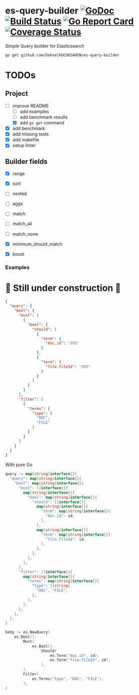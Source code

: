 # es-query-builder [![GoDoc][doc-img]][doc] [![Build Status][ci-img]][ci] [![Go Report Card][go-report-img]][go-report] [![Coverage Status][cov-img]][cov]
Simple Query builder for Elasticsearch

```bash
go get github.com/GokselKUCUKSAHIN/es-query-builder
```

# TODOs

## Project
- [ ] improve README
  - [ ] add examples
  - [ ] add benchmark results
  - [x] add `go get` command
- [x] add benchmark
- [x] add missing tests
- [x] add makefile
- [x] setup linter

## Builder fields
- [x] range
- [x] sort
- [ ] nested
- [ ] aggs
- [ ] match
- [ ] match_all
- [ ] match_none
- [x] minimum_should_match
- [x] boost


### Examples 

# 🚧 Still under construction 🚧

```json
{
  "query": {
    "bool": {
      "must": [
        {
          "bool": {
            "should": [
              {
                "term": {
                  "doc.id": "293"
                }
              },
              {
                "term": {
                  "file.fileId": "293"
                }
              }
            ]
          }
        }
      ],
      "filter": [
        {
          "terms": {
            "type": [
              "DOC",
              "FILE"
            ]
          }
        }
      ]
    }
  }
}
```

With pure Go
```go
query := map[string]interface{}{
  "query": map[string]interface{}{
    "bool": map[string]interface{}{
      "must": []interface{}{
        map[string]interface{}{
          "bool": map[string]interface{}{
            "should": []interface{}{
              map[string]interface{}{
                "term": map[string]interface{}{
                  "doc.id": id,
                },
              },
              map[string]interface{}{
                "term": map[string]interface{}{
                  "file.fileId": id,
                },
              },
            },
          },
        },
      },
      "filter": []interface{}{
        map[string]interface{}{
          "terms": map[string]interface{}{
            "type": []string{
              "DOC", "FILE",
            },
          },
        },
      },
    },
  },
}
```

```go
body := es.NewQuery(
    es.Bool().
        Must(
            es.Bool().
                Should(
                    es.Term("doc.id", id),
                    es.Term("file.fileId", id),
                ), 
        ).
        Filter(
            es.Terms("type", "DOC", "FILE"),
        ),
)
```

[doc-img]: https://godoc.org/github.com/GokselKUCUKSAHIN/es-query-builder?status.svg
[doc]: https://godoc.org/github.com/GokselKUCUKSAHIN/es-query-builder
[go-report-img]: https://goreportcard.com/badge/github.com/GokselKUCUKSAHIN/es-query-builder
[go-report]: https://goreportcard.com/report/github.com/GokselKUCUKSAHIN/es-query-builder
[cov-img]: https://codecov.io/gh/GokselKUCUKSAHIN/es-query-builder/branch/main/graph/badge.svg
[cov]: https://codecov.io/gh/GokselKUCUKSAHIN/es-query-builder
[ci-img]: https://github.com/GokselKUCUKSAHIN/es-query-builder/actions/workflows/build-test.yml/badge.svg
[ci]: https://github.com/GokselKUCUKSAHIN/es-query-builder/actions/workflows/build-test.yml